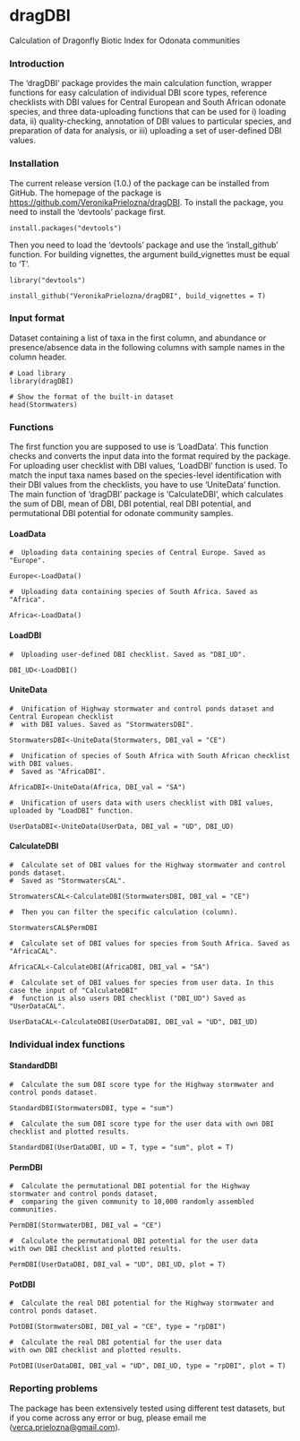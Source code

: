 # dragDBI
Calculation of Dragonfly Biotic Index for Odonata communities 

### Introduction
The ‘dragDBI’ package provides the main calculation function, wrapper functions for easy calculation of individual DBI score types, reference checklists with DBI values for Central European and South African odonate species, and three data-uploading functions that can be used for i) loading data, ii) quality-checking, annotation of DBI values to particular species, and preparation of data for analysis, or iii) uploading a set of user-defined DBI values.

### Installation 
The current release version (1.0.) of the package can be installed from GitHub. The homepage of the package is https://github.com/VeronikaPrielozna/dragDBI. To install the package, you need to install the ‘devtools’ package first.


```{r, eval = FALSE}
install.packages("devtools")
```

Then you need to load the ‘devtools’ package and use the ‘install_github’ function. For building vignettes, the argument build_vignettes must be equal to ‘T’. 

```{r, eval = FALSE}
library("devtools")

install_github("VeronikaPrielozna/dragDBI", build_vignettes = T)
```

### Input format
Dataset containing a list of taxa in the first column, and abundance or presence/absence data in the following columns with sample names in the column header.

```{r, eval = FALSE}
# Load library
library(dragDBI)

# Show the format of the built-in dataset
head(Stormwaters)

```

### Functions
The first function you are supposed to use is ‘LoadData’. This function checks and converts the input data into the format required by the package. For uploading user checklist with DBI values, ‘LoadDBI’ function is used. To match the input taxa names based on the species-level identification with their DBI values from the checklists, you have to use ‘UniteData’ function. The main function of ‘dragDBI’ package is ‘CalculateDBI’, which calculates the sum of DBI, mean of DBI, DBI potential, real DBI potential, and permutational DBI potential for odonate community samples.  

#### LoadData
```{r, eval = FALSE}
#  Uploading data containing species of Central Europe. Saved as "Europe". 
 
Europe<-LoadData()

#  Uploading data containing species of South Africa. Saved as "Africa". 
 
Africa<-LoadData()
```

#### LoadDBI
```{r, eval = FALSE}
#  Uploading user-defined DBI checklist. Saved as "DBI_UD". 

DBI_UD<-LoadDBI()
```

#### UniteData
```{r, eval = FALSE}
#  Unification of Highway stormwater and control ponds dataset and Central European checklist 
#  with DBI values. Saved as "StormwatersDBI".

StormwatersDBI<-UniteData(Stormwaters, DBI_val = "CE")

#  Unification of species of South Africa with South African checklist with DBI values. 
#  Saved as "AfricaDBI".

AfricaDBI<-UniteData(Africa, DBI_val = "SA")

#  Unification of users data with users checklist with DBI values, uploaded by "LoadDBI" function. 

UserDataDBI<-UniteData(UserData, DBI_val = "UD", DBI_UD)
```

#### CalculateDBI
```{r, eval = FALSE}
#  Calculate set of DBI values for the Highway stormwater and control ponds dataset. 
#  Saved as "StormwatersCAL". 

StromwatersCAL<-CalculateDBI(StormwatersDBI, DBI_val = "CE")

#  Then you can filter the specific calculation (column). 

StormwatersCAL$PermDBI

#  Calculate set of DBI values for species from South Africa. Saved as "AfricaCAL".

AfricaCAL<-CalculateDBI(AfricaDBI, DBI_val = "SA")

#  Calculate set of DBI values for species from user data. In this case the input of "CalculateDBI" 
#  function is also users DBI checklist ("DBI_UD") Saved as "UserDataCAL".
 
UserDataCAL<-CalculateDBI(UserDataDBI, DBI_val = "UD", DBI_UD)
```


### Individual index functions
#### StandardDBI
```{r, eval = FALSE}
#  Calculate the sum DBI score type for the Highway stormwater and control ponds dataset.

StandardDBI(StormwatersDBI, type = "sum") 

#  Calculate the sum DBI score type for the user data with own DBI checklist and plotted results. 

StandardDBI(UserDataDBI, UD = T, type = "sum", plot = T)
```

#### PermDBI
```{r, eval = FALSE}
#  Calculate the permutational DBI potential for the Highway stormwater and control ponds dataset,
#  comparing the given community to 10,000 randomly assembled communities. 

PermDBI(StormwaterDBI, DBI_val = "CE")

#  Calculate the permutational DBI potential for the user data
with own DBI checklist and plotted results. 

PermDBI(UserDataDBI, DBI_val = "UD", DBI_UD, plot = T)
```

#### PotDBI
```{r, eval = FALSE}
#  Calculate the real DBI potential for the Highway stormwater and control ponds dataset. 

PotDBI(StormwatersDBI, DBI_val = "CE", type = "rpDBI")

#  Calculate the real DBI potential for the user data
with own DBI checklist and plotted results. 

PotDBI(UserDataDBI, DBI_val = "UD", DBI_UD, type = "rpDBI", plot = T)

```

### Reporting problems
The package has been extensively tested using different test datasets, but if you come across any error or bug, please email me (verca.prielozna@gmail.com).


